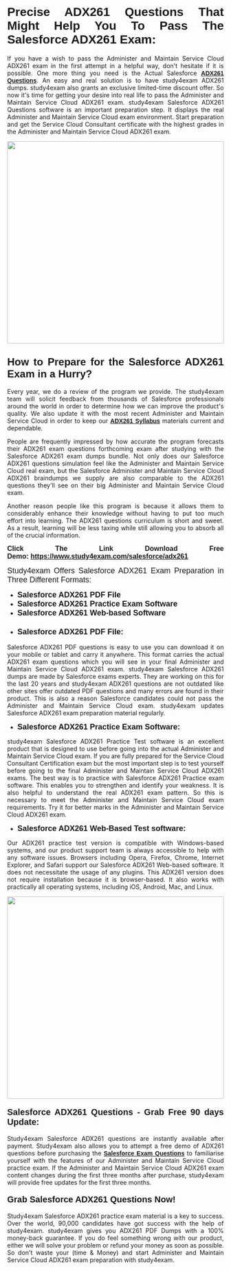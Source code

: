 <h1 style="text-align: justify;"><span style="font-family:Verdana,Geneva,sans-serif;"><strong>Precise ADX261 Questions That Might Help You To Pass The Salesforce ADX261 Exam:</strong></span></h1>

<p style="text-align: justify;">If you have a wish to pass the Administer and Maintain Service Cloud ADX261 exam in the first attempt in a helpful way, don't hesitate if it is possible. One more thing you need is the Actual Salesforce <a href="https://www.study4exam.com/salesforce/free-adx261-questions"><span style="font-family:Verdana,Geneva,sans-serif;"><strong>ADX261 Questions</strong></span></a>. An easy and real solution is to have study4exam ADX261 dumps. study4exam also grants an exclusive limited-time discount offer. So now it's time for getting your desire into real life to pass the Administer and Maintain Service Cloud ADX261 exam. study4exam Salesforce ADX261 Questions software is an important preparation step. It displays the real Administer and Maintain Service Cloud exam environment. Start preparation and get the Service Cloud Consultant certificate with the highest grades in the Administer and Maintain Service Cloud ADX261 exam.</p>

<p style="text-align: justify;"><a href="https://www.study4exam.com/salesforce/adx261"><img alt="" src="https://www.thequestionanswers.com/wp-content/uploads/2022/02/Study4Exam-Cert-Exams-Questions.webp" style="width: 100%; height: 470px;" /></a></p>

<h2 style="text-align: justify;"><span style="font-family:Verdana,Geneva,sans-serif;"><span style="font-size:24px;"><strong>How to Prepare for the Salesforce ADX261 Exam in a Hurry?</strong></span></span></h2>

<p style="text-align: justify;">Every year, we do a review of the program we provide. The study4exam team will solicit feedback from thousands of Salesforce professionals around the world in order to determine how we can improve the product's quality. We also update it with the most recent Administer and Maintain Service Cloud in order to keep our <a href="https://www.study4exam.com/salesforce/syllabus/adx261"><span style="font-family:Verdana,Geneva,sans-serif;"><strong>ADX261 Syllabus</strong></span></a> materials current and dependable.</p>

<p style="text-align: justify;">People are frequently impressed by how accurate the program forecasts their ADX261 exam questions forthcoming exam after studying with the Salesforce ADX261 exam dumps bundle. Not only does our Salesforce ADX261 questions simulation feel like the Administer and Maintain Service Cloud real exam, but the Salesforce Administer and Maintain Service Cloud ADX261 braindumps we supply are also comparable to the ADX261 questions they'll see on their big Administer and Maintain Service Cloud exam.</p>

<p style="text-align: justify;">Another reason people like this program is because it allows them to considerably enhance their knowledge without having to put too much effort into learning. The ADX261 questions curriculum is short and sweet. As a result, learning will be less taxing while still allowing you to absorb all of the crucial information.</p>

<p style="text-align: justify;"><span style="font-size:16px;"><span style="font-family:Verdana,Geneva,sans-serif;"><strong>Click The Link Download Free Demo: <a href="https://www.study4exam.com/salesforce/adx261">https://www.study4exam.com/salesforce/adx261</a></strong></span></span></p>

<p style="text-align: justify;"><span style="font-size:18px;"><span style="font-family:Tahoma,Geneva,sans-serif;">Study4exam Offers Salesforce ADX261 Exam Preparation in Three Different Formats:</span></span></p>

<ul>
	<li style="text-align: justify;"><span style="font-size:18px;"><span style="font-family:Tahoma,Geneva,sans-serif;"><strong>Salesforce ADX261 PDF File</strong></span></span></li>
	<li style="text-align: justify;"><span style="font-size:18px;"><span style="font-family:Tahoma,Geneva,sans-serif;"><strong>Salesforce ADX261 Practice Exam Software</strong></span></span></li>
	<li style="text-align: justify;"><span style="font-size:18px;"><span style="font-family:Tahoma,Geneva,sans-serif;"><strong>Salesforce ADX261 Web-based Software</strong></span></span></li>
	<li>
	<h3 style="text-align: justify;"><span style="font-family:Verdana,Geneva,sans-serif;"><strong><span style="font-size:18px;">Salesforce ADX261 PDF File:</span></strong></span></h3>
	</li>
</ul>

<p style="text-align: justify;">Salesforce ADX261 PDF questions is easy to use you can download it on your mobile or tablet and carry it anywhere. This format carries the actual ADX261 exam questions which you will see in your final Administer and Maintain Service Cloud ADX261 exam. study4exam Salesforce ADX261 dumps are made by Salesforce exams experts. They are working on this for the last 20 years and study4exam ADX261 questions are not outdated like other sites offer outdated PDF questions and many errors are found in their product. This is also a reason Salesforce candidates could not pass the Administer and Maintain Service Cloud exam. study4exam updates Salesforce ADX261 exam preparation material regularly.</p>

<ul>
	<li style="text-align: justify;"><strong><span style="font-size:18px;"><span style="font-family:Verdana,Geneva,sans-serif;">Salesforce ADX261 Practice Exam Software:</span></span></strong></li>
</ul>

<p style="text-align: justify;">study4exam Salesforce ADX261 Practice Test software is an excellent product that is designed to use before going into the actual Administer and Maintain Service Cloud exam. If you are fully prepared for the Service Cloud Consultant Certification exam but the most important step is to test yourself before going to the final Administer and Maintain Service Cloud ADX261 exams. The best way is to practice with Salesforce ADX261 Practice exam software. This enables you to strengthen and identify your weakness. It is also helpful to understand the real ADX261 exam pattern. So this is necessary to meet the Administer and Maintain Service Cloud exam requirements. Try it for better marks in the Administer and Maintain Service Cloud ADX261 exam.</p>

<ul>
	<li style="text-align: justify;"><strong><span style="font-size:18px;"><span style="font-family:Tahoma,Geneva,sans-serif;">Salesforce ADX261 Web-Based Test software:</span></span></strong></li>
</ul>

<p style="text-align: justify;">Our ADX261 practice test version is compatible with Windows-based systems, and our product support team is always accessible to help with any software issues. Browsers including Opera, Firefox, Chrome, Internet Explorer, and Safari support our Salesforce ADX261 Web-based software. It does not necessitate the usage of any plugins. This ADX261 version does not require installation because it is browser-based. It also works with practically all operating systems, including iOS, Android, Mac, and Linux.</p>

<p style="text-align: justify;"><a href="https://www.study4exam.com/salesforce/adx261"><img alt="" src="https://www.thequestionanswers.com/wp-content/uploads/2022/02/Study4Exam-Cert-Exams-Questions-Discount.webp" style="width: 100%; height: 470px;" /></a></p>

<h4 style="text-align: justify;"><span style="font-family:Tahoma,Geneva,sans-serif;"><strong><span style="font-size:20px;">Salesforce ADX261 Questions - Grab Free 90 days Update:</span></strong></span></h4>

<p style="text-align: justify;">Study4exam Salesforce ADX261 questions are instantly available after payment. Study4exam also allows you to attempt a free demo of ADX261 questions before purchasing the <a href="https://www.study4exam.com/salesforce-exams"><span style="font-family:Verdana,Geneva,sans-serif;"><strong>Salesforce Exam Questions</strong></span></a> to familiarise yourself with the features of our Administer and Maintain Service Cloud practice exam. If the Administer and Maintain Service Cloud ADX261 exam content changes during the first three months after purchase, study4exam will provide free updates for the first three months.</p>

<h4 style="text-align: justify;"><span style="font-family:Verdana,Geneva,sans-serif;"><strong><span style="font-size:20px;">Grab Salesforce ADX261 Questions Now!</span></strong></span></h4>

<p style="text-align: justify;">Study4exam Salesforce ADX261 practice exam material is a key to success. Over the world, 90,000 candidates have got success with the help of study4exam. study4exam gives you ADX261 PDF Dumps with a 100% money-back guarantee. If you do feel something wrong with our product, either we will solve your problem or refund your money as soon as possible. So don't waste your (time & Money) and start Administer and Maintain Service Cloud ADX261 exam preparation with study4exam.</p>
